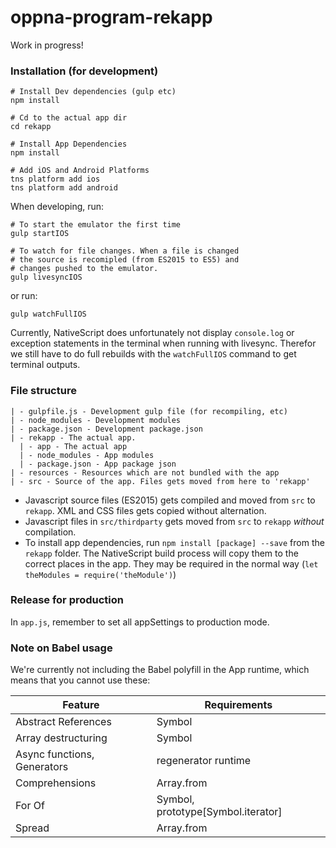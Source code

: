 # oppna-program-rekapp

Work in progress!

### Installation (for development)

```
# Install Dev dependencies (gulp etc)
npm install

# Cd to the actual app dir
cd rekapp

# Install App Dependencies
npm install

# Add iOS and Android Platforms
tns platform add ios
tns platform add android
```

When developing, run:

```
# To start the emulator the first time
gulp startIOS

# To watch for file changes. When a file is changed
# the source is recomipled (from ES2015 to ES5) and 
# changes pushed to the emulator.
gulp livesyncIOS
```

or run:

```
gulp watchFullIOS
```

Currently, NativeScript does unfortunately not display `console.log` or exception statements in the terminal when running with livesync. Therefor we still have to do full rebuilds with the `watchFullIOS` command to get terminal outputs.


### File structure
```
| - gulpfile.js - Development gulp file (for recompiling, etc)
| - node_modules - Development modules
| - package.json - Development package.json
| - rekapp - The actual app.
  | - app - The actual app
  | - node_modules - App modules
  | - package.json - App package json
| - resources - Resources which are not bundled with the app
| - src - Source of the app. Files gets moved from here to 'rekapp'

```

* Javascript source files (ES2015) gets compiled and moved from `src` to `rekapp`. XML and CSS files gets copied without alternation.
* Javascript files in `src/thirdparty` gets moved from `src` to `rekapp` _without_ compilation.
* To install app dependencies, run `npm install [package] --save` from the `rekapp` folder. The NativeScript build process will copy them  to the correct places in the app. They may be required in the normal way (`let theModules = require('theModule')`)



### Release for production
In `app.js`, remember to set all appSettings to production mode. 

### Note on Babel usage
We're currently not including the Babel polyfill in the App runtime, which means that you cannot use these:

|Feature | Requirements |
|--------|--------------|
|Abstract References | Symbol |
|Array destructuring | Symbol |
|Async functions, Generators | regenerator runtime |
|Comprehensions | Array.from |
|For Of | Symbol, prototype[Symbol.iterator] |
|Spread | Array.from |


